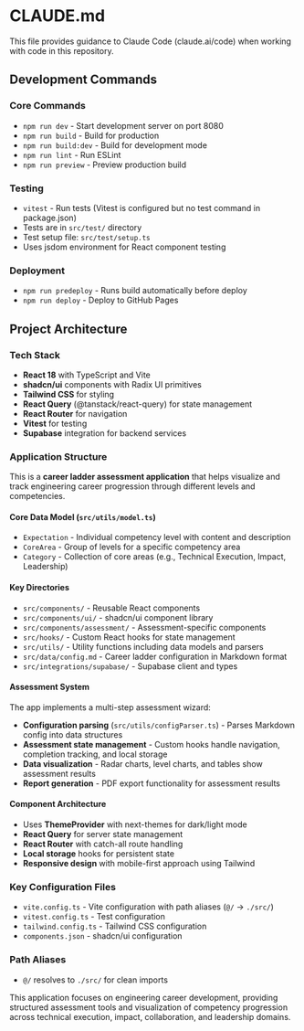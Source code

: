 # CLAUDE.md

This file provides guidance to Claude Code (claude.ai/code) when working with code in this repository.

## Development Commands

### Core Commands
- `npm run dev` - Start development server on port 8080
- `npm run build` - Build for production
- `npm run build:dev` - Build for development mode
- `npm run lint` - Run ESLint
- `npm run preview` - Preview production build

### Testing
- `vitest` - Run tests (Vitest is configured but no test command in package.json)
- Tests are in `src/test/` directory
- Test setup file: `src/test/setup.ts`
- Uses jsdom environment for React component testing

### Deployment
- `npm run predeploy` - Runs build automatically before deploy
- `npm run deploy` - Deploy to GitHub Pages

## Project Architecture

### Tech Stack
- **React 18** with TypeScript and Vite
- **shadcn/ui** components with Radix UI primitives
- **Tailwind CSS** for styling
- **React Query** (@tanstack/react-query) for state management
- **React Router** for navigation
- **Vitest** for testing
- **Supabase** integration for backend services

### Application Structure

This is a **career ladder assessment application** that helps visualize and track engineering career progression through different levels and competencies.

#### Core Data Model (`src/utils/model.ts`)
- `Expectation` - Individual competency level with content and description
- `CoreArea` - Group of levels for a specific competency area  
- `Category` - Collection of core areas (e.g., Technical Execution, Impact, Leadership)

#### Key Directories
- `src/components/` - Reusable React components
- `src/components/ui/` - shadcn/ui component library
- `src/components/assessment/` - Assessment-specific components
- `src/hooks/` - Custom React hooks for state management
- `src/utils/` - Utility functions including data models and parsers
- `src/data/config.md` - Career ladder configuration in Markdown format
- `src/integrations/supabase/` - Supabase client and types

#### Assessment System
The app implements a multi-step assessment wizard:
- **Configuration parsing** (`src/utils/configParser.ts`) - Parses Markdown config into data structures
- **Assessment state management** - Custom hooks handle navigation, completion tracking, and local storage
- **Data visualization** - Radar charts, level charts, and tables show assessment results
- **Report generation** - PDF export functionality for assessment results

#### Component Architecture
- Uses **ThemeProvider** with next-themes for dark/light mode
- **React Query** for server state management
- **React Router** with catch-all route handling
- **Local storage** hooks for persistent state
- **Responsive design** with mobile-first approach using Tailwind

### Key Configuration Files
- `vite.config.ts` - Vite configuration with path aliases (`@/` → `./src/`)
- `vitest.config.ts` - Test configuration
- `tailwind.config.ts` - Tailwind CSS configuration
- `components.json` - shadcn/ui configuration

### Path Aliases
- `@/` resolves to `./src/` for clean imports

This application focuses on engineering career development, providing structured assessment tools and visualization of competency progression across technical execution, impact, collaboration, and leadership domains.